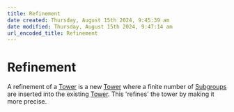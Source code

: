 ```yaml
---  
title: Refinement  
date created: Thursday, August 15th 2024, 9:45:39 am  
date modified: Thursday, August 15th 2024, 9:47:14 am  
url_encoded_title: Refinement  
---  
```

# Refinement  
A refinement of a [Tower](./Tower.md) is a new [Tower](./Tower.md) where a finite number of [Subgroups](../Groups/Subgroup.md) are inserted into the existing [Tower](./Tower.md). This 'refines' the tower by making it more precise.